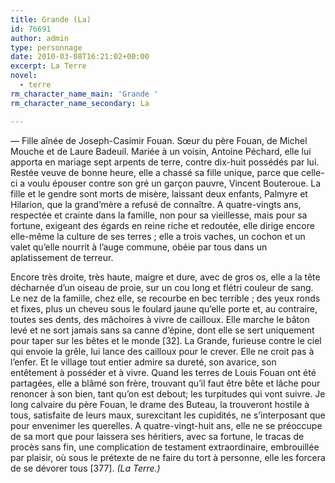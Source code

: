 ```yaml
---
title: Grande (La)
id: 76691
author: admin
type: personnage
date: 2010-03-08T16:21:02+00:00
excerpt: La Terre
novel:
  - terre
rm_character_name_main: 'Grande '
rm_character_name_secondary: La

---
```

— Fille aînée de Joseph-Casimir Fouan. Sœur du père Fouan, de Michel Mouche et de Laure Badeuil. Mariée à un voisin, Antoine Péchard, elle lui apporta en mariage sept arpents de terre, contre dix-huit possédés par lui. Restée veuve de bonne heure, elle a chassé sa fille unique, parce que celle-ci a voulu épouser contre son gré un garçon pauvre, Vincent Bouteroue. La fille et le gendre sont morts de misère, laissant deux enfants, Palmyre et Hilarion, que la grand&rsquo;mère a refusé de connaître. A quatre-vingts ans, respectée et crainte dans la famille, non pour sa vieillesse, mais pour sa fortune, exigeant des égards en reine riche et redoutée, elle dirige encore elle-même la culture de ses terres ; elle a trois vaches, un cochon et un valet qu&rsquo;elle nourrit à l&rsquo;auge commune, obéie par tous dans un aplatissement de terreur.

Encore très droite, très haute, maigre et dure, avec de gros os, elle a la tête décharnée d&rsquo;un oiseau de proie, sur un cou long et flétri couleur de sang. Le nez de la famille, chez elle, se recourbe en bec terrible ; des yeux ronds et fixes, plus un cheveu sous le foulard jaune qu&rsquo;elle porte et, au contraire, toutes ses dents, des mâchoires à vivre de cailloux. Elle marche le bâton levé et ne sort jamais sans sa canne d&rsquo;épine, dont elle se sert uniquement pour taper sur les bêtes et le monde [32]. La Grande, furieuse contre le ciel qui envoie la grêle, lui lance des cailloux pour le crever. Elle ne croit pas à l&rsquo;enfer. Et le village tout entier admire sa dureté, son avarice, son entêtement à posséder et à vivre. Quand les terres de Louis Fouan ont été partagées, elle a blâmé son frère, trouvant qu&rsquo;il faut être bête et lâche pour renoncer à son bien, tant qu&rsquo;on est debout; les turpitudes qui vont suivre. Je long calvaire du père Fouan, le drame des Buteau, la trouveront hostile à tous, satisfaite de leurs maux, surexcitant les cupidités, ne s&rsquo;interposant que pour envenimer les querelles. A quatre-vingt-huit ans, elle ne se préoccupe de sa mort que pour laissera ses héritiers, avec sa fortune, le tracas de procès sans fin, une complication de testament extraordinaire, embrouillée par plaisir, où sous le prétexte de ne faire du tort à personne, elle les forcera de se dévorer tous [377]. _(La Terre.)_
